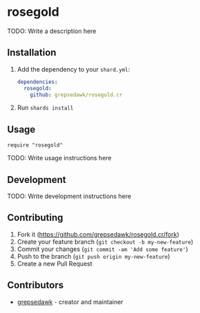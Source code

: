 # rosegold

TODO: Write a description here

## Installation

1. Add the dependency to your `shard.yml`:

   ```yaml
   dependencies:
     rosegold:
       github: grepsedawk/rosegold.cr
   ```

2. Run `shards install`

## Usage

```crystal
require "rosegold"
```

TODO: Write usage instructions here

## Development

TODO: Write development instructions here

## Contributing

1. Fork it (<https://github.com/grepsedawk/rosegold.cr/fork>)
2. Create your feature branch (`git checkout -b my-new-feature`)
3. Commit your changes (`git commit -am 'Add some feature'`)
4. Push to the branch (`git push origin my-new-feature`)
5. Create a new Pull Request

## Contributors

- [grepsedawk](https://github.com/grepsedawk) - creator and maintainer
